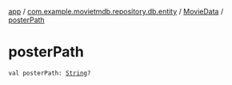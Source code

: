 [app](../../index.md) / [com.example.movietmdb.repository.db.entity](../index.md) / [MovieData](index.md) / [posterPath](./poster-path.md)

# posterPath

`val posterPath: `[`String`](https://kotlinlang.org/api/latest/jvm/stdlib/kotlin/-string/index.html)`?`